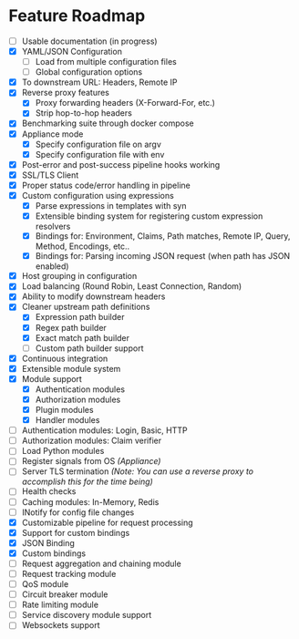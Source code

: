 # Feature Roadmap

- [ ] Usable documentation (in progress)
- [x] YAML/JSON Configuration
    - [ ] Load from multiple configuration files
    - [ ] Global configuration options
- [x] To downstream URL: Headers, Remote IP
- [x] Reverse proxy features
    - [x] Proxy forwarding headers (X-Forward-For, etc.)
    - [x] Strip hop-to-hop headers
- [x] Benchmarking suite through docker compose
- [x] Appliance mode
    - [x] Specify configuration file on argv
    - [x] Specify configuration file with env
- [x] Post-error and post-success pipeline hooks working
- [x] SSL/TLS Client
- [x] Proper status code/error handling in pipeline
- [x] Custom configuration using expressions
    - [x] Parse expressions in templates with syn
    - [x] Extensible binding system for registering custom expression resolvers
    - [x] Bindings for: Environment, Claims, Path matches, Remote IP, Query, Method, Encodings, etc..
    - [x] Bindings for: Parsing incoming JSON request (when path has JSON enabled)
- [x] Host grouping in configuration
- [x] Load balancing (Round Robin, Least Connection, Random)
- [x] Ability to modify downstream headers
- [x] Cleaner upstream path definitions
    - [x] Expression path builder
    - [x] Regex path builder
    - [x] Exact match path builder
    - [ ] Custom path builder support
- [x] Continuous integration
- [x] Extensible module system
- [x] Module support
    - [x] Authentication modules
    - [x] Authorization modules
    - [x] Plugin modules
    - [x] Handler modules
- [ ] Authentication modules: Login, Basic, HTTP
- [ ] Authorization modules: Claim verifier
- [ ] Load Python modules
- [ ] Register signals from OS *(Appliance)*
- [ ] Server TLS termination *(Note: You can use a reverse proxy to accomplish this for the time being)*
- [ ] Health checks
- [ ] Caching modules: In-Memory, Redis
- [ ] INotify for config file changes
- [x] Customizable pipeline for request processing
- [x] Support for custom bindings
- [x] JSON Binding
- [x] Custom bindings
- [ ] Request aggregation and chaining module
- [ ] Request tracking module
- [ ] QoS module
- [ ] Circuit breaker module
- [ ] Rate limiting module
- [ ] Service discovery module support
- [ ] Websockets support
